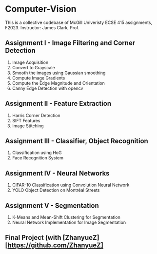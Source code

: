 # Computer-Vision
This is a collective codebase of McGill Univeristy ECSE 415 assignments, F2023.
Instructor: James Clark, Prof.

## Assignment I - Image Filtering and Corner Detection
1. Image Acquisition
2. Convert to Grayscale
3. Smooth the images using Gaussian smoothing
4. Compute Image Gradients
5. Compute the Edge Magnitude and Orientation
6. Canny Edge Detection with opencv

## Assignment II - Feature Extraction
1. Harris Corner Detection
2. SIFT Features
3. Image Stitching

## Assignment III - Classifier, Object Recognition
1. Classification using HoG
2. Face Recognition System

## Assignment IV - Neural Networks
1. CIFAR-10 Classification using Convolution Neural Network
2. YOLO Object Detection on Montréal Streets

## Assignment V - Segmentation
1. K-Means and Mean-Shift Clustering for Segmentation
2. Neural Network Implementation for Image Segmentation

## Final Project (with [ZhanyueZ][https://github.com/ZhanyueZ]
